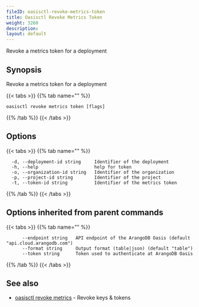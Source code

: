 ```yaml
---
fileID: oasisctl-revoke-metrics-token
title: Oasisctl Revoke Metrics Token
weight: 3260
description: 
layout: default
---
```

Revoke a metrics token for a deployment

## Synopsis

Revoke a metrics token for a deployment

{{< tabs >}}
{{% tab name="" %}}
```
oasisctl revoke metrics token [flags]
```
{{% /tab %}}
{{< /tabs >}}

## Options

{{< tabs >}}
{{% tab name="" %}}
```
  -d, --deployment-id string     Identifier of the deployment
  -h, --help                     help for token
  -o, --organization-id string   Identifier of the organization
  -p, --project-id string        Identifier of the project
  -t, --token-id string          Identifier of the metrics token
```
{{% /tab %}}
{{< /tabs >}}

## Options inherited from parent commands

{{< tabs >}}
{{% tab name="" %}}
```
      --endpoint string   API endpoint of the ArangoDB Oasis (default "api.cloud.arangodb.com")
      --format string     Output format (table|json) (default "table")
      --token string      Token used to authenticate at ArangoDB Oasis
```
{{% /tab %}}
{{< /tabs >}}

## See also

* [oasisctl revoke metrics](oasisctl-revoke-metrics)	 - Revoke keys & tokens

